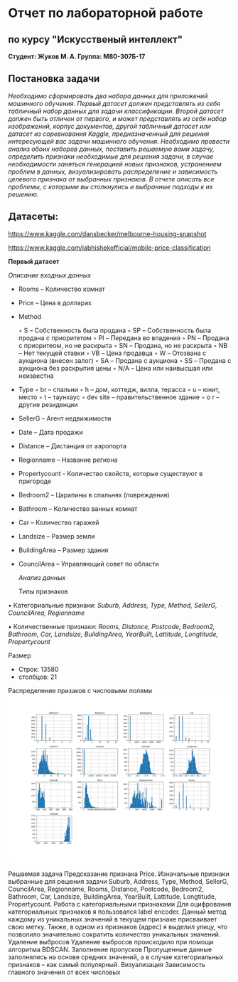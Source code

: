 # Отчет по лабораторной работе

## по курсу "Искусственый интеллект"

**Студент: Жуков М. А. Группа: М80-307Б-17**



## **Постановка задачи**

*Необходимо сформировать два набора данных для приложений машинного обучения. Первый датасет должен представлять из себя табличный набор данных для задачи классификации. Второй датасет должен быть отличен от первого, и может представлять из себя набор изображений, корпус документов, другой табличный датасет или датасет из соревнования Kaggle, предназначенный для решения интересующей вас задачи машинного обучения. Необходимо провести анализ обоих наборов данных, поставить решаемую вами задачу, определить признаки необходимые для решения задачи, в случае необходимости заняться генерацией новых признаков, устранением проблем в данных, визуализировать распределение и зависимость целевого признака от выбранных признаков. В отчете описать все проблемы, с которыми вы столкнулись и выбранные подходы к их решению.*

##  Датасеты:

 https://www.kaggle.com/dansbecker/melbourne-housing-snapshot 

https://www.kaggle.com/iabhishekofficial/mobile-price-classification 



**Первый датасет**

 *Описание входных данных*

- Rooms – Количество комнат

- Price – Цена в долларах

- Method

  ◦ S – Собственность была продана
   ◦ SP – Собственность была продана с приоритетом ◦ PI – Передана во владения
   ◦ PN – Продана с приоритеом, но не раскрыта
   ◦ SN – Продана, но не раскрыта
   ◦ NB – Нет текущей ставки
   ◦ VB – Цена продавца
   ◦ W – Отозвана с аукциона (внесен залог)
   ◦ SA – Продана с аукциона
   ◦ SS – Продана с аукциона без раскрытия цены
   ◦ N/A – Цена или наивысшая или неизвестна

- Type
   ◦ br – спальни
   ◦ h – дом, коттедж, вилла, терасса
   ◦ u – юнит, место
   ◦ t – таунхаус
   ◦ dev site – правительственное здание ◦ o r – другие резиденции

- SellerG – Агент недвижимости

- Date – Дата продажи

- Distance – Дистанция от аэропорта

- Regionname – Название региона

- Propertycount - Количество свойств, которые существуют в пригороде

- Bedroom2 – Царапины в спальнях (повреждения)

- Bathroom – Количество ванных комнат

- Car – Количество гаражей

- Landsize – Размер земли

- BuildingArea – Размер здания

- CouncilArea – Управляющий совет по области

  *Анализ данных*

  Типы признаков

• Категориальные признаки: *Suburb, Address, Type, Method, SellerG, CouncilArea, Regionname*

• Количественные признаки: *Rooms, Distance, Postcode, Bedroom2, Bathroom, Car, Landsize, BuildingArea, YearBuilt, Lattitude, Longtitude, Propertycount*

Размер

- Строк: 13580
- столбцов: 21

Распределение призаков с числовыми полями
![](https://github.com/ZhukovMA/ML1/blob/master/Melbourn/melbourn1.png)

Решаемая задача
Предсказание признака Price.
Изначальные признаки выбранные для решения задачи
Suburb, Address, Type, Method, SellerG, CouncilArea, Regionname, Rooms, Distance, Postcode, Bedroom2, Bathroom, Car, Landsize, BuildingArea, YearBuilt, Lattitude, Longtitude, Propertycount.
Работа с категориальными признаками
Для оцифрования категориальных признаков я пользовался label encoder. Данный метод каждому из уникальных значений в текущем признаке присваивает свою метку. Также, в одном из признаков (адрес) я выделил улицу, что позволило значительно сократить количество уникальных значений.
Удаление выбросов
Удаление выбросов происходило при помощи алгоритма BDSCAN.
Заполнение пропусков
Пропущенные данные заполнялись на основе средних значений, а в случае категориальных признаков – как самый популярный.
Визуализация
Зависимость главного значения от всех числовых
